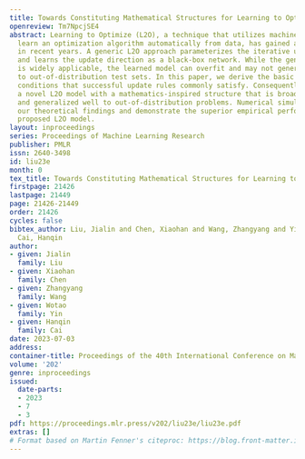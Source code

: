 ```yaml
---
title: Towards Constituting Mathematical Structures for Learning to Optimize
openreview: Tm7NpcjSE4
abstract: Learning to Optimize (L2O), a technique that utilizes machine learning to
  learn an optimization algorithm automatically from data, has gained arising attention
  in recent years. A generic L2O approach parameterizes the iterative update rule
  and learns the update direction as a black-box network. While the generic approach
  is widely applicable, the learned model can overfit and may not generalize well
  to out-of-distribution test sets. In this paper, we derive the basic mathematical
  conditions that successful update rules commonly satisfy. Consequently, we propose
  a novel L2O model with a mathematics-inspired structure that is broadly applicable
  and generalized well to out-of-distribution problems. Numerical simulations validate
  our theoretical findings and demonstrate the superior empirical performance of the
  proposed L2O model.
layout: inproceedings
series: Proceedings of Machine Learning Research
publisher: PMLR
issn: 2640-3498
id: liu23e
month: 0
tex_title: Towards Constituting Mathematical Structures for Learning to Optimize
firstpage: 21426
lastpage: 21449
page: 21426-21449
order: 21426
cycles: false
bibtex_author: Liu, Jialin and Chen, Xiaohan and Wang, Zhangyang and Yin, Wotao and
  Cai, Hanqin
author:
- given: Jialin
  family: Liu
- given: Xiaohan
  family: Chen
- given: Zhangyang
  family: Wang
- given: Wotao
  family: Yin
- given: Hanqin
  family: Cai
date: 2023-07-03
address: 
container-title: Proceedings of the 40th International Conference on Machine Learning
volume: '202'
genre: inproceedings
issued:
  date-parts:
  - 2023
  - 7
  - 3
pdf: https://proceedings.mlr.press/v202/liu23e/liu23e.pdf
extras: []
# Format based on Martin Fenner's citeproc: https://blog.front-matter.io/posts/citeproc-yaml-for-bibliographies/
---
```

